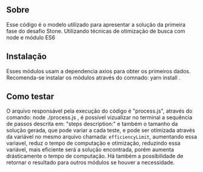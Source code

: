 ## Sobre

Esse código é o modelo utilizado para apresentar a solução da primeira fase do desafio Stone. Utilizando técnicas de otimização de busca com node e módulo ES6

## Instalação

Esses módulos usam a dependencia axios para obter os primeiros dados. Recomenda-se instalar os módulos através do comnado: yarn install .

## Como testar

O arquivo responsável pela execução do código é "process.js", através do comando: node ./process.js , é possível vizualizar no terminal a sequência de passos descrita em: "steps description:"
e também o tamanho da solução gerada, que pode variar a cada teste, e pode ser otimizada através da variável no mesmo arquivo chamada: `efficiencyLimit`, aumentando essa variavel, reduz o tempo de computação e otimização, reduzindo essa variável, mais eficiente será a solução encontrada, porém aumenta drásticamente o tempo de computação. Há também a possibilidade de retornar o resultado para outros módulos se houver a necessidade.
